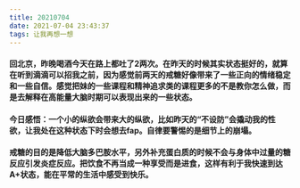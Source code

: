 ```yaml
---
title: 20210704
date: 2021-07-04 23:43:37
tags: 让我再想一想
---
```

#### 回北京，昨晚喝酒今天在路上都吐了2两次。在昨天的时候其实状态挺好的，就算在听到滴滴可以招我之前，因为感觉前两天的戒糖好像带来了一些正向的情绪稳定和一些自信。感觉把妹的一些课程和精神追求类的课程更多的不是教你怎么做，而是去解释在高能量大脑时期可以表现出来的一些状态。
#### 今日感悟：一个小的纵欲会带来大的纵欲，比如昨天的“不设防”会撬动我的性欲，让我处在这种状态下时会想去fap。自律要警惕的是细节上的崩塌。
#### 戒糖的目的是降低大脑多巴胺水平，另外补充蛋白质的时候不会与身体中过量的糖反应引发炎症反应。把饮食不再当成一种享受而是进食，这样有利于我快速到达A+状态，能在平常的生活中感受到快乐。